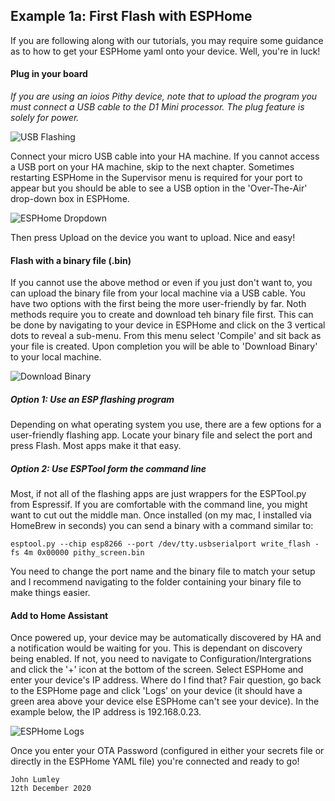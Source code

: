 ## Example 1a: First Flash with ESPHome
If you are following along with our tutorials, you may require some guidance as to how to get your ESPHome yaml onto your device. Well, you're in luck!

#### Plug in your board
*If you are using an ioios Pithy device, note that to upload the program you must connect a USB cable to the D1 Mini processor. The plug feature is solely for power.*

![USB Flashing](https://raw.githubusercontent.com/ioios-io/demos/main/Home%20Assistant%20with%20ESPHome/assets/FlashUSBMicro.png)

Connect your micro USB cable into your HA machine. If you cannot access a USB port on your HA machine, skip to the next chapter. Sometimes restarting ESPHome in the Supervisor menu is required for your port to appear but you should be able to see a USB option in the 'Over-The-Air' drop-down box in ESPHome.

![ESPHome Dropdown](https://raw.githubusercontent.com/ioios-io/demos/main/Home%20Assistant%20with%20ESPHome/assets/ESPHomeDropdown.png)

Then press Upload on the device you want to upload. Nice and easy!

#### Flash with a binary file (.bin)
If you cannot use the above method or even if you just don't want to, you can upload the binary file from your local machine via a USB cable. You have two options with the first being the more user-friendly by far.
Noth methods require you to create and download teh binary file first. This can be done by navigating to your device in ESPHome and click on the 3 vertical dots to reveal a sub-menu. From this menu select 'Compile' and sit back as your file is created. Upon completion you will be able to 'Download Binary' to your local machine.

![Download Binary](https://raw.githubusercontent.com/ioios-io/demos/main/Home%20Assistant%20with%20ESPHome/assets/DownloadBinary.png)

##### Option 1: Use an ESP flashing program
Depending on what operating system you use, there are a few options for a user-friendly flashing app. Locate your binary file and select the port and press Flash. Most apps make it that easy.

##### Option 2: Use ESPTool form the command line
Most, if not all of the flashing apps are just wrappers for the ESPTool.py from Espressif. If you are comfortable with the command line, you might want to cut out the middle man. Once installed (on my mac, I installed via HomeBrew in seconds) you can send a binary with a command similar to:
```
esptool.py --chip esp8266 --port /dev/tty.usbserialport write_flash -fs 4m 0x00000 pithy_screen.bin

```

You need to change the port name and the binary file to match your setup and I recommend navigating to the folder containing your binary file to make things easier.

#### Add to Home Assistant
Once powered up, your device may be automatically discovered by HA and a notification would be waiting for you. This is dependant on discovery being enabled. If not, you need to navigate to Configuration/Intergrations and click the '+' icon at the bottom of the screen. Select ESPHome and enter your device's IP address. Where do I find that? Fair question, go back to the ESPHome page and click 'Logs' on your device (it should have a green area above your device else ESPHome can't see your device). In the example below, the IP address is 192.168.0.23.

![ESPHome Logs](https://raw.githubusercontent.com/ioios-io/demos/main/Home%20Assistant%20with%20ESPHome/assets/ESPHomeLogs.png)

Once you enter your OTA Password (configured in either your secrets file or directly in the ESPHome YAML file) you're connected and ready to go!

```
John Lumley
12th December 2020
```